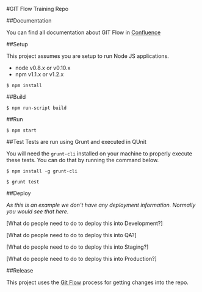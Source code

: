 #GIT Flow Training Repo

##Documentation

You can find all documentation about GIT Flow in [Confluence](https://confluence.meltdev.com/display/DEV/Git+Flow)

##Setup

This project assumes you are setup to run Node JS applications.

- node v0.8.x or v0.10.x
- npm v1.1.x or v1.2.x

```
$ npm install
```

##Build

```
$ npm run-script build
```

##Run

```
$ npm start
```

##Test
Tests are run using Grunt and executed in QUnit

You will need the `grunt-cli` installed on your machine to properly execute these tests. You can do that by running the command below.
```
$ npm install -g grunt-cli
```

```
$ grunt test
```

##Deploy

_As this is an example we don't have any deployment information. Normally you would see that here._

[What do people need to do to deploy this into Development?]

[What do people need to do to deploy this into QA?]

[What do people need to do to deploy this into Staging?]

[What do people need to do to deploy this into Production?]


##Release

This project uses the [Git Flow](https://confluence.meltdev.com/display/DEV/Git+Flow) process for getting changes into the repo.
